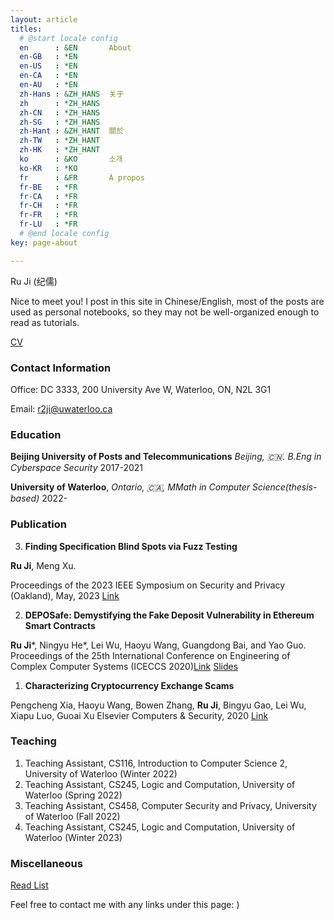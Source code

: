 ```yaml
---
layout: article
titles:
  # @start locale config
  en      : &EN       About
  en-GB   : *EN
  en-US   : *EN
  en-CA   : *EN
  en-AU   : *EN
  zh-Hans : &ZH_HANS  关于
  zh      : *ZH_HANS
  zh-CN   : *ZH_HANS
  zh-SG   : *ZH_HANS
  zh-Hant : &ZH_HANT  關於
  zh-TW   : *ZH_HANT
  zh-HK   : *ZH_HANT
  ko      : &KO       소개
  ko-KR   : *KO
  fr      : &FR       À propos
  fr-BE   : *FR
  fr-CA   : *FR
  fr-CH   : *FR
  fr-FR   : *FR
  fr-LU   : *FR
  # @end locale config
key: page-about

---
```


Ru Ji (纪儒)

Nice to meet you! I post in this site in Chinese/English, most of the posts are used as personal notebooks, so they may not be well-organized enough to read as tutorials.

[CV](https://github.com/Kindhearted57/CV/blob/master/cv-Eng/Ru-JI-cv.pdf)

### Contact Information

Office: DC 3333, 200 University Ave W, Waterloo, ON, N2L 3G1

Email: r2ji@uwaterloo.ca


### Education

**Beijing University of Posts and Telecommunications**  *Beijing, 🇨🇳. B.Eng in Cyberspace Security* 2017-2021


**University of Waterloo**, *Ontario, 🇨🇦, MMath in Computer Science(thesis-based)* 2022- 

### Publication

3. **Finding Specification Blind Spots via Fuzz Testing** 

**Ru Ji**, Meng Xu.

Proceedings of the 2023 IEEE Symposium on Security and Privacy (Oakland), May, 2023 [Link]()

2. **DEPOSafe: Demystifying the Fake Deposit Vulnerability in Ethereum Smart Contracts**

**Ru Ji***, Ningyu He*, Lei Wu, Haoyu Wang, Guangdong Bai, and Yao Guo.
Proceedings of the 25th International Conference on Engineering of Complex Computer Systems (ICECCS 2020)[Link](https://ieeexplore.ieee.org/document/9376204) [Slides]()

1. **Characterizing Cryptocurrency Exchange Scams**

Pengcheng Xia, Haoyu Wang, Bowen Zhang, **Ru Ji**, Bingyu Gao, Lei Wu, Xiapu Luo, Guoai Xu
Elsevier Computers & Security, 2020 [Link](https://www.sciencedirect.com/science/article/pii/S0167404820302662)


### Teaching

1. Teaching Assistant, CS116, Introduction to Computer Science 2, University of Waterloo (Winter 2022)
2. Teaching Assistant, CS245, Logic and Computation, University of Waterloo (Spring 2022)
3. Teaching Assistant, CS458, Computer Security and Privacy, University of Waterloo (Fall 2022)
4. Teaching Assistant, CS245, Logic and Computation, University of Waterloo (Winter 2023)


### Miscellaneous

[Read List](https://circular-sapphire-fc4.notion.site/4c7e4bfdc78941cab52e19673a7baa66?v=24ede8559fcb4dfb8c4b8cfbb2d33a87)

Feel free to contact me with any links under this page: )
